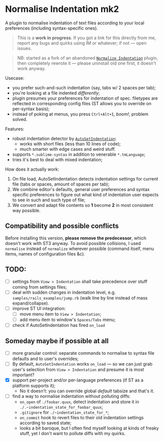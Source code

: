 # Normalise Indentation mk2

A plugin to normalise indentation of text files according to your local preferences (including syntax-specific ones).

> This is a **work in progress**. If you got a link for this directly from me, report any bugs and quirks using IM or whatever; if not — open issues.

> NB: started as a fork of an abandoned [`Normalize Indentation`](https://github.com/Ennosuke/Normalize-Indentation) plugin, then completely rewrote it — please uninstall old one first, it doesn't work anyway.

Usecase: 

- you prefer such-and-such indentation (say, tabs w/ 2 spaces per tab);
- you're looking at a file indented _differently_;
- plugin presumes your preferences for indentation of spec. filetypes are reflected in corresponding config files (ST allows you to override on per-syntax basis);
- instead of poking at menus, you press `Ctrl+Alt+I`, *boom!*, problem solved.

Features:

- robust indentation detector by [`AutoSetIndentation`](https://packagecontrol.io/packages/AutoSetIndentation):
    - works with short files (less than 10 lines of code);
    - much smarter with edge cases and weird stuff.
- supports `*.sublime-syntax` in addition to venerable `*.tmLanguage`;
- tries it's best to deal with mixed indentation;

How does it actually work:

1. On file load, AutoSetIndentation detects indentation settings for current file (tabs or spaces, amount of spaces per tab);
2. We combine editor's defaults, general user preferences and syntax specific preferences to figure out what kind of indentation user expects to see in such and such type of file;
3. We convert and adapt file contents so **1** become **2** in most consistent way possible.

## Compatibility and possible conflicts

Before installing this version, __please remove the predecessor__, which doesn't work with ST3 anyway. To avoid possible collisions, I used `normalise` instead of `normalize` wherever possible (command itself, menu items, names of configuration files &c). 

## TODO:

- [ ] settings from `View > Indentation` shall take precedence over stuff coming from settings files;
- [ ] deal with sudden changes in indentation level, e.g. `samples/rails_examples/jump.rb` (walk line by line instead of mass expand/collapse).
- [ ] improve ST UI integration:
    - [ ] move menu item to `View > Indentation`;
    - [ ] add menu item to window's `Spaces/Tabs` menu;
- [ ] check if AutoSetIndentation has fired `on_load`

## Someday maybe if possible at all

- [ ] more granular control: separate commands to normalise to syntax file defaults and to user's overrides;
- [ ] By default, `AutoSetIndentation` works `on_load` — so we can just grab user's selection from `View > Indentation` and presume it is most important?
- [x] support per-project and/or per-language preferences (if ST as a platform supports it);
    - No it doesn't: you can override global _default_ tabsize and that's it.
- [ ] find a way to normalise indentation without polluting diffs:
    - `on_open` of `./foobar.quux`, detect indentation and store it in `./.~indentation_state_for_foobar_quux`;
    - `.gitignore` for `./~indentation_state_for_*`;
    - `on_commit` hook to revert files to their old indentation settings according to saved state;
    - looks a bit baroque, but I often find myself looking at kinds of freaky stuff, yet I don't want to pollute diffs with my quirks.